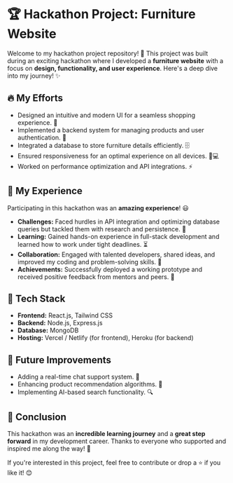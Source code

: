 # 🏆 Hackathon Project: Furniture Website

Welcome to my hackathon project repository! 🚀 This project was built during an exciting hackathon where I developed a **furniture website** with a focus on **design, functionality, and user experience**. Here's a deep dive into my journey! ✨

## 🔥 My Efforts
- Designed an intuitive and modern UI for a seamless shopping experience. 🎨
- Implemented a backend system for managing products and user authentication. 🔧
- Integrated a database to store furniture details efficiently. 🗄️
- Ensured responsiveness for an optimal experience on all devices. 📱💻
- Worked on performance optimization and API integrations. ⚡

## 🎯 My Experience
Participating in this hackathon was an **amazing experience**! 😃
- **Challenges:** Faced hurdles in API integration and optimizing database queries but tackled them with research and persistence. 🧐
- **Learning:** Gained hands-on experience in full-stack development and learned how to work under tight deadlines. ⏳
- **Collaboration:** Engaged with talented developers, shared ideas, and improved my coding and problem-solving skills. 🤝
- **Achievements:** Successfully deployed a working prototype and received positive feedback from mentors and peers. 🏅

## 🚀 Tech Stack
- **Frontend:** React.js, Tailwind CSS
- **Backend:** Node.js, Express.js
- **Database:** MongoDB
- **Hosting:** Vercel / Netlify (for frontend), Heroku (for backend)

## 📌 Future Improvements
- Adding a real-time chat support system. 💬
- Enhancing product recommendation algorithms. 🛒
- Implementing AI-based search functionality. 🔍

## 🎉 Conclusion
This hackathon was an **incredible learning journey** and a **great step forward** in my development career. Thanks to everyone who supported and inspired me along the way! 🚀

If you're interested in this project, feel free to contribute or drop a ⭐ if you like it! 😊

